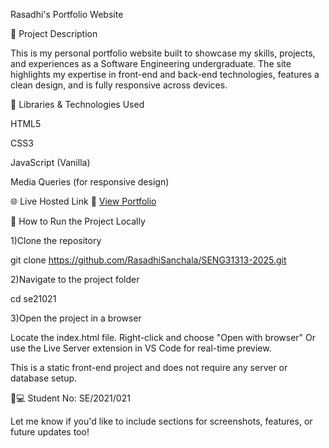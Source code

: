 Rasadhi's Portfolio Website

📌 Project Description

This is my personal portfolio website built to showcase my skills, projects, and experiences as a Software Engineering undergraduate. The site highlights my expertise in front-end and back-end technologies, features a clean design, and is fully responsive across devices.

🧰 Libraries & Technologies Used

HTML5

CSS3

JavaScript (Vanilla)

Media Queries (for responsive design)

🌐 Live Hosted Link
🔗 [View Portfolio](https://keen-unicorn-2f4501.netlify.app/)

🚀 How to Run the Project Locally

1)Clone the repository

git clone https://github.com/RasadhiSanchala/SENG31313-2025.git

2)Navigate to the project folder

cd se21021

3)Open the project in a browser

Locate the index.html file.
Right-click and choose "Open with browser"
Or use the Live Server extension in VS Code for real-time preview.


This is a static front-end project and does not require any server or database setup.

👩💻 Student No: SE/2021/021

Let me know if you'd like to include sections for screenshots, features, or future updates too!

